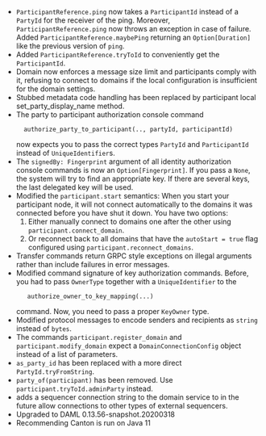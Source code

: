 - `ParticipantReference.ping` now takes a `ParticipantId` instead of a `PartyId` for the receiver of the ping.
  Moreover, `ParticipantReference.ping` now throws an exception in case of failure.
  Added `ParticipantReference.maybePing` returning an `Option[Duration]` like the previous version of `ping`.
- Added `ParticipantReference.tryToId` to conveniently get the `ParticipantId`.
- Domain now enforces a message size limit and participants comply with it,
  refusing to connect to domains if the local configuration is insufficient
  for the domain settings.
- Stubbed metadata code handling has been replaced by participant local
  set_party_display_name method.
- The party to participant authorization console command
  ```
    authorize_party_to_participant(.., partyId, participantId)
  ```
  now expects you to pass the correct types `PartyId` and `ParticipantId`
  instead of `UniqueIdentifier`s.
- The `signedBy: Fingerprint` argument of all identity authorization console
  commands is now an `Option[Fingerprint]`. If you pass a `None`, the system
  will try to find an appropriate key. If there are several keys, the last
  delegated key will be used.
- Modified the `participant.start` semantics:
  When you start your participant node, it will not connect automatically to
  the domains it was connected before you have shut it down. You have two
  options:
  1) Either manually connect to domains one after the other using
  `participant.connect_domain`.
  2) Or reconnect back to all domains that have the `autoStart = true` flag
  configured using `participant.reconnect_domains`.
- Transfer commands return GRPC style exceptions on illegal arguments
  rather than include failures in error messages.
- Modified command signature of key authorization commands. Before, you had to
  pass `OwnerType` together with a `UniqueIdentifier` to the
  ```
     authorize_owner_to_key_mapping(...)
  ```
  command. Now, you need to pass a proper `KeyOwner` type.
- Modified protocol messages to encode senders and recipients as `string`
  instead of `bytes`.
- The commands `participant.register_domain` and `participant.modify_domain`
  expect a `DomainConnectionConfig` object instead of a list of parameters.
- `as_party_id` has been replaced with a more direct `PartyId.tryFromString`.
- `party_of(participant)` has been removed. Use `participant.tryToId.adminParty` instead.
- adds a sequencer connection string to the domain service to in the future
  allow connections to other types of external sequencers.
- Upgraded to DAML 0.13.56-snapshot.20200318
- Recommending Canton is run on Java 11
